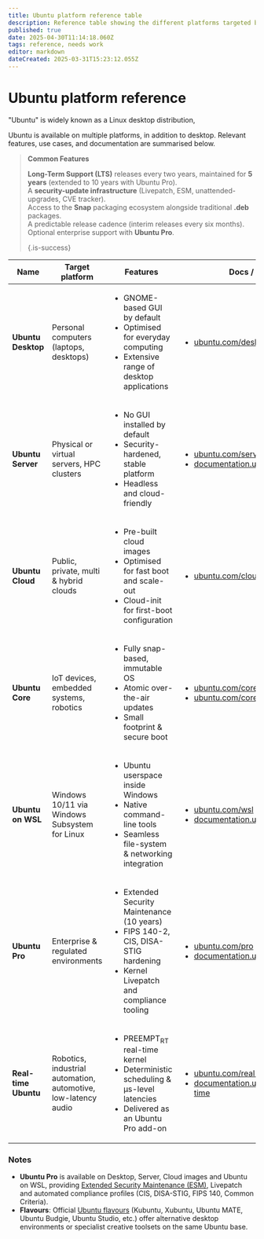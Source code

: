 ```yaml
---
title: Ubuntu platform reference table
description: Reference table showing the different platforms targeted by Ubuntu
published: true
date: 2025-04-30T11:14:18.060Z
tags: reference, needs work
editor: markdown
dateCreated: 2025-03-31T15:23:12.055Z
---
```


# Ubuntu platform reference
"Ubuntu" is widely known as a Linux desktop distribution,

Ubuntu is available on multiple platforms, in addition to desktop. Relevant features, use cases, and documentation are summarised below.

> **Common Features**
>
>  **Long-Term Support (LTS)** releases every two years, maintained for **5 years** (extended to 10 years with Ubuntu Pro).  
>  A **security-update infrastructure** (Livepatch, ESM, unattended-upgrades, CVE tracker).  
>  Access to the **Snap** packaging ecosystem alongside traditional **.deb** packages.  
>  A predictable release cadence (interim releases every six months).  
>  Optional enterprise support with **Ubuntu Pro**.
>
> {.is-success}

| **Name**              | **Target platform**                                                         | **Features**                                                                                                                                                                                   | **Docs / links**                                                                                                                                                                                                                          | **Example use-cases**                                                                                                                                                              |
|-----------------------|-----------------------------------------------------------------------------|-------------------------------------------------------------------------------------------------------------------------------------------------------------------------------------------------|-------------------------------------------------------------------------------------------------------------------------------------------------------------------------------------------------------------------------------------------|----------------------------------------------------------------------------------------------------------------------------------------------------------------------------------------------------|
| **Ubuntu Desktop**    | Personal computers (laptops, desktops)                                      | <ul><li>GNOME-based GUI by default</li><li>Optimised for everyday computing</li><li>Extensive range of desktop applications</li></ul>                                                           | <ul><li>[ubuntu.com/desktop](https://ubuntu.com/desktop)</li></ul>                                                                                                                                                                        | <ul><li>General-purpose personal computing</li><li>Office productivity, browsing, media consumption</li></ul>                                                                                       |
| **Ubuntu Server**     | Physical or virtual servers, HPC clusters                                   | <ul><li>No GUI installed by default</li><li>Security-hardened, stable platform</li><li>Headless and cloud-friendly</li></ul>                                                                    | <ul><li>[ubuntu.com/server](https://ubuntu.com/server)</li><li>[documentation.ubuntu.com/server](https://documentation.ubuntu.com/server/)</li></ul>                                                                                     | <ul><li>Hosting web services & databases</li><li>Infrastructure / DevOps automation</li></ul>                                                                                                      |
| **Ubuntu Cloud**      | Public, private, multi & hybrid clouds                                      | <ul><li>Pre-built cloud images</li><li>Optimised for fast boot and scale-out</li><li>Cloud-init for first-boot configuration</li></ul>                                                          | <ul><li>[ubuntu.com/cloud](https://ubuntu.com/cloud)</li></ul>                                                                                                                                                                             | <ul><li>Rapid VM provisioning on AWS/Azure/GCP</li><li>Large-scale automated IaaS (OpenStack, MAAS)</li></ul>                                                                                       |
| **Ubuntu Core**       | IoT devices, embedded systems, robotics                                     | <ul><li>Fully snap-based, immutable OS</li><li>Atomic over-the-air updates</li><li>Small footprint & secure boot</li></ul>                                                                      | <ul><li>[ubuntu.com/core](https://ubuntu.com/core)</li><li>[ubuntu.com/core/docs](https://ubuntu.com/core/docs)</li></ul>                                                                                                                  | <ul><li>Industrial controllers & gateways</li><li>Smart appliances, kiosks, edge computing</li><li>Robotics platforms</li></ul>                                                                    |
| **Ubuntu on WSL**     | Windows 10/11 via Windows Subsystem for Linux                                | <ul><li>Ubuntu userspace inside Windows</li><li>Native command-line tools</li><li>Seamless file-system & networking integration</li></ul>                                                       | <ul><li>[ubuntu.com/wsl](https://ubuntu.com/wsl)</li><li>[documentation.ubuntu.com/wsl](https://documentation.ubuntu.com/wsl/en/stable/)</li></ul>                                                                                        | <ul><li>Software development on Windows with Linux toolchains</li><li>Cross-platform scripting & testing</li></ul>                                                                                 |
| **Ubuntu Pro**        | Enterprise & regulated environments                                         | <ul><li>Extended Security Maintenance (10 years)</li><li>FIPS 140-2, CIS, DISA-STIG hardening</li><li>Kernel Livepatch and compliance tooling</li></ul>                                         | <ul><li>[ubuntu.com/pro](https://ubuntu.com/pro)</li><li>[documentation.ubuntu.com/pro](https://documentation.ubuntu.com/pro/)</li></ul>                                                                                                  | <ul><li>Finance, healthcare, government deployments</li><li>Long-term, secure production fleets</li></ul>                                                                                           |
| **Real-time Ubuntu**  | Robotics, industrial automation, automotive, low-latency audio              | <ul><li>PREEMPT<sub>RT</sub> real-time kernel</li><li>Deterministic scheduling & µs-level latencies</li><li>Delivered as an Ubuntu Pro add-on</li></ul>                                         | <ul><li>[ubuntu.com/real-time](https://ubuntu.com/real-time)</li><li>[documentation.ubuntu.com/real-time](https://documentation.ubuntu.com/real-time/en/latest/)</li></ul>                                                                | <ul><li>Robot motion control</li><li>Factory PLC replacement</li><li>High-performance audio production</li><li>Medical devices</li></ul>                                                            |

### Notes

- **Ubuntu Pro** is available on Desktop, Server, Cloud images and Ubuntu on WSL, providing [Extended Security Maintenance (ESM)](https://ubuntu.com/esm), Livepatch and automated compliance profiles (CIS, DISA-STIG, FIPS 140, Common Criteria).  
- **Flavours**: Official [Ubuntu flavours](https://ubuntu.com/desktop/flavours) (Kubuntu, Xubuntu, Ubuntu MATE, Ubuntu Budgie, Ubuntu Studio, etc.) offer alternative desktop environments or specialist creative toolsets on the same Ubuntu base.